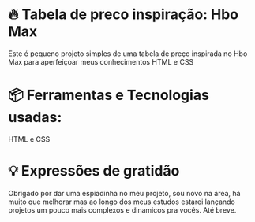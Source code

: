 # 🔥 Tabela de preco inspiração: Hbo Max
Este é pequeno projeto simples de uma tabela de preço inspirada no Hbo Max para aperfeiçoar meus conhecimentos HTML e CSS

# 📦 Ferramentas e Tecnologias usadas:
HTML e CSS

# 💡 Expressões de gratidão
Obrigado por dar uma espiadinha no meu projeto, sou novo na área, há muito que melhorar mas ao longo dos meus estudos estarei lançando projetos um pouco mais complexos e dinamicos pra vocês. Até breve.
